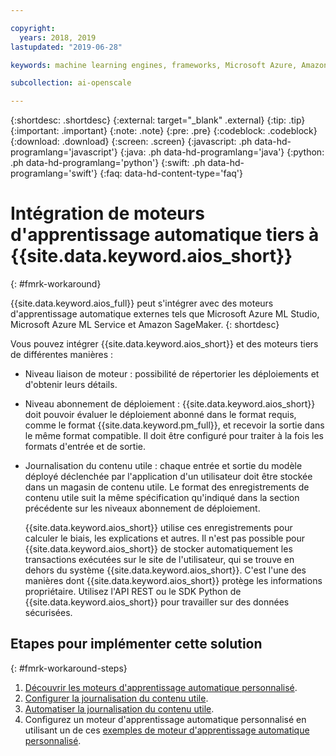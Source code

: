 ```yaml
---

copyright:
  years: 2018, 2019
lastupdated: "2019-06-28"

keywords: machine learning engines, frameworks, Microsoft Azure, Amazone SageMaker, custom ML engine 

subcollection: ai-openscale

---
```


{:shortdesc: .shortdesc}
{:external: target="_blank" .external}
{:tip: .tip}
{:important: .important}
{:note: .note}
{:pre: .pre}
{:codeblock: .codeblock}
{:download: .download}
{:screen: .screen}
{:javascript: .ph data-hd-programlang='javascript'}
{:java: .ph data-hd-programlang='java'}
{:python: .ph data-hd-programlang='python'}
{:swift: .ph data-hd-programlang='swift'}
{:faq: data-hd-content-type='faq'}

# Intégration de moteurs d'apprentissage automatique tiers à {{site.data.keyword.aios_short}}
{: #fmrk-workaround}

{{site.data.keyword.aios_full}} peut s'intégrer avec des moteurs d'apprentissage automatique externes tels que Microsoft Azure ML Studio, Microsoft Azure ML Service et Amazon SageMaker.
{: shortdesc}

Vous pouvez intégrer {{site.data.keyword.aios_short}} et des moteurs tiers de différentes manières :

- Niveau liaison de moteur : possibilité de répertorier les déploiements et d'obtenir leurs détails.
  
- Niveau abonnement de déploiement : {{site.data.keyword.aios_short}}
doit pouvoir évaluer le déploiement abonné dans le format requis,
comme le format {{site.data.keyword.pm_full}}, et recevoir la sortie dans le même format compatible. Il doit être configuré pour traiter à la fois les formats d'entrée et de sortie.
   

- Journalisation du contenu utile : chaque entrée et sortie du modèle déployé déclenchée par l'application d'un utilisateur doit être stockée dans un magasin de contenu utile. Le format des enregistrements de contenu utile suit la même spécification qu'indiqué dans la section précédente sur les niveaux abonnement de déploiement.
   
   {{site.data.keyword.aios_short}} utilise ces enregistrements pour calculer le biais, les explications et autres. Il n'est pas possible pour {{site.data.keyword.aios_short}} de stocker automatiquement les transactions exécutées sur le site de l'utilisateur,
qui se trouve en dehors du système {{site.data.keyword.aios_short}}. C'est l'une des manières dont {{site.data.keyword.aios_short}} protège les informations propriétaire. Utilisez l'API REST ou le SDK Python de {{site.data.keyword.aios_short}} pour travailler sur des données sécurisées.
   
## Etapes pour implémenter cette solution
{: #fmrk-workaround-steps}

1. [Découvrir les moteurs d'apprentissage automatique personnalisé](/docs/services/ai-openscale?topic=ai-openscale-fmrk-workaround-customengine).
2. [Configurer la journalisation du contenu utile](/docs/services/ai-openscale?topic=ai-openscale-cdb-payload).
3. [Automatiser la journalisation du contenu utile](/docs/services/ai-openscale?topic=ai-openscale-fmrk-workaround-pyld-lg).
4. Configurez un moteur d'apprentissage automatique personnalisé
en utilisant un de ces [exemples de moteur d'apprentissage automatique personnalisé](/docs/services/ai-openscale?topic=ai-openscale-fmrk-workaround-cstmmlsengex).

